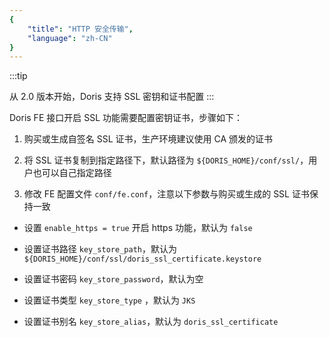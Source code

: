 ```yaml
---
{
    "title": "HTTP 安全传输",
    "language": "zh-CN"
}
---
```


:::tip

从 2.0 版本开始，Doris 支持 SSL 密钥和证书配置
:::


Doris FE 接口开启 SSL 功能需要配置密钥证书，步骤如下：

1. 购买或生成自签名 SSL 证书，生产环境建议使用 CA 颁发的证书

2. 将 SSL 证书复制到指定路径下，默认路径为 `${DORIS_HOME}/conf/ssl/`，用户也可以自己指定路径

3. 修改 FE 配置文件 `conf/fe.conf`，注意以下参数与购买或生成的 SSL 证书保持一致

  - 设置 `enable_https = true` 开启 https 功能，默认为 `false`

  - 设置证书路径 `key_store_path`，默认为 `${DORIS_HOME}/conf/ssl/doris_ssl_certificate.keystore`

  - 设置证书密码 `key_store_password`，默认为空

  - 设置证书类型 `key_store_type` ，默认为 `JKS`

  - 设置证书别名 `key_store_alias`，默认为 `doris_ssl_certificate`
